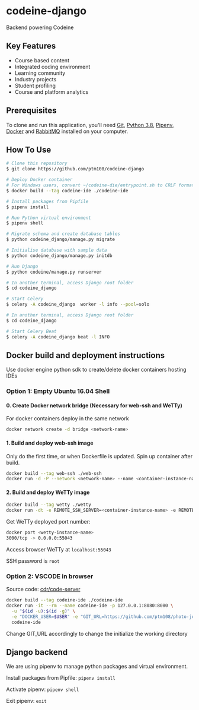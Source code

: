 # codeine-django

Backend powering Codeine

## Key Features

* Course based content
* Integrated coding environment
* Learning community
* Industry projects
* Student profiling
* Course and platform analytics

## Prerequisites

To clone and run this application, you'll need [Git](https://git-scm.com), [Python 3.8](https://www.python.org/downloads/), [Pipenv](https://pypi.org/project/pipenv/), [Docker](https://docs.docker.com/get-docker/) and [RabbitMQ](https://www.rabbitmq.com/) installed on your computer.

## How To Use

```bash
# Clone this repository
$ git clone https://github.com/ptm108/codeine-django

# Deploy Docker container
# For Windows users, convert ~/codeine-die/entrypoint.sh to CRLF format
$ docker build --tag codeine-ide ./codeine-ide

# Install packages from Pipfile
$ pipenv install

# Run Python virtual environment
$ pipenv shell

# Migrate schema and create database tables
$ python codeine_django/manage.py migrate

# Initialise database with sample data
$ python codeine_django/manage.py initdb

# Run Django
$ python codeine/manage.py runserver

# In another terminal, access Django root folder
$ cd codeine_django

# Start Celery
$ celery -A codeine_django  worker -l info --pool=solo

# In another terminal, access Django root folder
$ cd codeine_django

# Start Celery Beat
$ celery -A codeine_django beat -l INFO
```

## Docker build and deployment instructions

Use docker engine python sdk to create/delete docker containers hosting IDEs

### Option 1: Empty Ubuntu 16.04 Shell

#### 0. Create Docker network bridge (Necessary for web-ssh and WeTTy)

For docker containers deploy in the same network

```bash
docker network create -d bridge <network-name>
```


#### 1. Build and deploy web-ssh image

Only do the first time, or when Dockerfile is updated. Spin up container after build.

```bash
docker build --tag web-ssh ./web-ssh
docker run -d -P --network <network-name> --name <container-instance-name> web-ssh
```

#### 2. Build and deploy WeTTy image

```bash
docker build --tag wetty ./wetty
docker run -dt -e REMOTE_SSH_SERVER=<container-instance-name> -e REMOTE_SSH_PORT=22 -e REMOTE_SSH_USER=root -p 3000 --name <wetty-instance-name> --network <network-name> wetty
```

Get WeTTy deployed port number:

```bash
docker port <wetty-instance-name>
3000/tcp -> 0.0.0.0:55043
```

Access browser WeTTy at `localhost:55043`

SSH password is `root`

### Option 2: VSCODE in browser

Source code: [cdr/code-server](https://github.com/cdr/code-server)

```bash
docker build --tag codeine-ide ./codeine-ide
docker run -it --rm --name codeine-ide -p 127.0.0.1:8080:8080 \
  -u "$(id -u):$(id -g)" \
  -e "DOCKER_USER=$USER" -e "GIT_URL=https://github.com/ptm108/photo-journal-rn.git" \
  codeine-ide
```

Change GIT_URL accordingly to change the initialize the working directory

## Django backend

We are using pipenv to manage python packages and virtual environment.

Install packages from Pipfile: `pipenv install`

Activate pipenv: `pipenv shell`

Exit pipenv: `exit`
